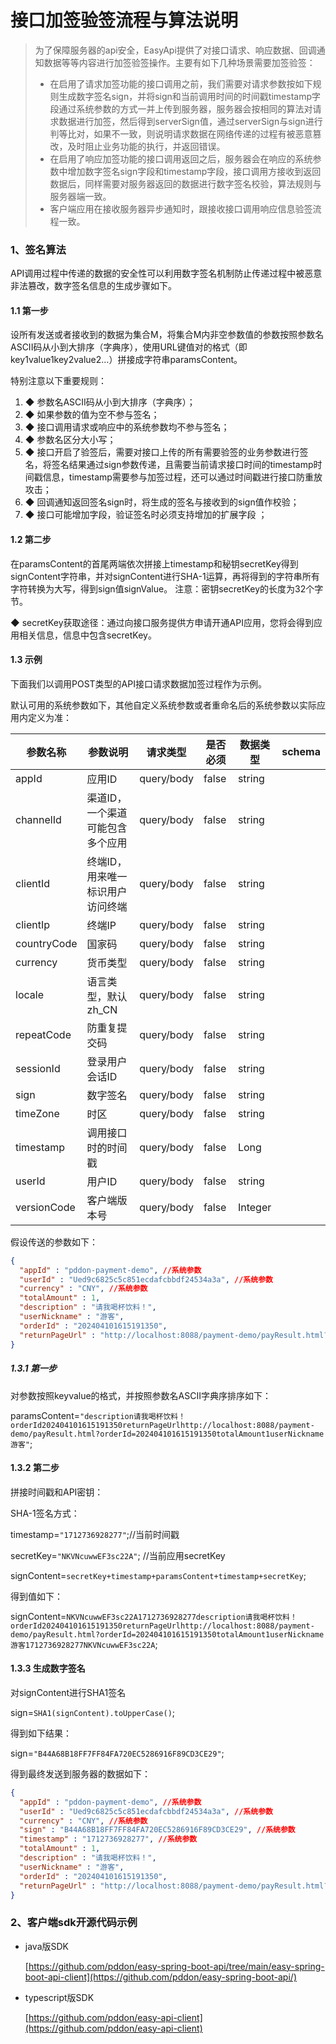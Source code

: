 # 接口加签验签流程与算法说明
> 为了保障服务器的api安全，EasyApi提供了对接口请求、响应数据、回调通知数据等等内容进行加签验签操作。主要有如下几种场景需要加签验签：
>
> * 在启用了请求加签功能的接口调用之前，我们需要对请求参数按如下规则生成数字签名sign，并将sign和当前调用时间的时间戳timestamp字段通过系统参数的方式一并上传到服务器，服务器会按相同的算法对请求数据进行加签，然后得到serverSign值，通过serverSign与sign进行判等比对，如果不一致，则说明请求数据在网络传递的过程有被恶意篡改，及时阻止业务功能的执行，并返回错误。
> * 在启用了响应加签功能的接口调用返回之后，服务器会在响应的系统参数中增加数字签名sign字段和timestamp字段，接口调用方接收到返回数据后，同样需要对服务器返回的数据进行数字签名校验，算法规则与服务器端一致。
> * 客户端应用在接收服务器异步通知时，跟接收接口调用响应信息验签流程一致。

### 1、签名算法

API调用过程中传递的数据的安全性可以利用数字签名机制防止传递过程中被恶意非法篡改，数字签名信息的生成步骤如下。

#### 1.1 第一步

设所有发送或者接收到的数据为集合M，将集合M内非空参数值的参数按照参数名ASCII码从小到大排序（字典序），使用URL键值对的格式（即key1value1key2value2…）拼接成字符串paramsContent。 

特别注意以下重要规则： 

1. ◆ 参数名ASCII码从小到大排序（字典序）； 
2. ◆ 如果参数的值为空不参与签名； 
3. ◆ 接口调用请求或响应中的系统参数均不参与签名；
4. ◆ 参数名区分大小写； 
5. ◆ 接口开启了验签后，需要对接口上传的所有需要验签的业务参数进行签名，将签名结果通过sign参数传递，且需要当前请求接口时间的timestamp时间戳信息，timestamp需要参与加签过程，还可以通过时间戳进行接口防重放攻击；
6. ◆ 回调通知返回签名sign时，将生成的签名与接收到的sign值作校验；
7. ◆ 接口可能增加字段，验证签名时必须支持增加的扩展字段 ；

#### 1.2 第二步

在paramsContent的首尾两端依次拼接上timestamp和秘钥secretKey得到signContent字符串，并对signContent进行SHA-1运算，再将得到的字符串所有字符转换为大写，得到sign值signValue。 注意：密钥secretKey的长度为32个字节。

◆ secretKey获取途径：通过向接口服务提供方申请开通API应用，您将会得到应用相关信息，信息中包含secretKey。

#### 1.3 示例

下面我们以调用POST类型的API接口请求数据加签过程作为示例。

默认可用的系统参数如下，其他自定义系统参数或者重命名后的系统参数以实际应用内定义为准：

| 参数名称    | 参数说明                         | 请求类型   | 是否必须 | 数据类型 | schema |
| ----------- | -------------------------------- | ---------- | -------- | -------- | ------ |
| appId       | 应用ID                           | query/body | false    | string   |        |
| channelId   | 渠道ID，一个渠道可能包含多个应用 | query/body | false    | string   |        |
| clientId    | 终端ID，用来唯一标识用户访问终端 | query/body | false    | string   |        |
| clientIp    | 终端IP                           | query/body | false    | string   |        |
| countryCode | 国家码                           | query/body | false    | string   |        |
| currency    | 货币类型                         | query/body | false    | string   |        |
| locale      | 语言类型，默认 zh_CN             | query/body | false    | string   |        |
| repeatCode  | 防重复提交码                     | query/body | false    | string   |        |
| sessionId   | 登录用户会话ID                   | query/body | false    | string   |        |
| sign        | 数字签名                         | query/body | false    | string   |        |
| timeZone    | 时区                             | query/body | false    | string   |        |
| timestamp   | 调用接口时的时间戳               | query/body | false    | Long     |        |
| userId      | 用户ID                           | query/body | false    | string   |        |
| versionCode | 客户端版本号                     | query/body | false    | Integer  |        |

假设传送的参数如下： 

``` json
{
  "appId" : "pddon-payment-demo", //系统参数
  "userId" : "Ued9c6825c5c851ecdafcbbdf24534a3a", //系统参数
  "currency" : "CNY", //系统参数
  "totalAmount" : 1,  
  "description" : "请我喝杯饮料！",
  "userNickname" : "游客",
  "orderId" : "202404101615191350",
  "returnPageUrl" : "http://localhost:8088/payment-demo/payResult.html?orderId=202404101615191350"
}
```

##### 1.3.1 第一步

 对参数按照keyvalue的格式，并按照参数名ASCII字典序排序如下： 

paramsContent=`"description请我喝杯饮料！orderId202404101615191350returnPageUrlhttp://localhost:8088/payment-demo/payResult.html?orderId=202404101615191350totalAmount1userNickname游客"`; 

#### 1.3.2 第二步

拼接时间戳和API密钥： 

SHA-1签名方式：

timestamp=`"1712736928277"`;//当前时间戳

secretKey=`"NKVNcuwwEF3sc22A"`; //当前应用secretKey

signContent=`secretKey+timestamp+paramsContent+timestamp+secretKey`; 

得到值如下：

signContent=`NKVNcuwwEF3sc22A1712736928277description请我喝杯饮料！orderId202404101615191350returnPageUrlhttp://localhost:8088/payment-demo/payResult.html?orderId=202404101615191350totalAmount1userNickname游客1712736928277NKVNcuwwEF3sc22A`;

#### 1.3.3 生成数字签名

对signContent进行SHA1签名

sign=`SHA1(signContent).toUpperCase()`;

得到如下结果：

sign=`"B44A68B18FF7FF84FA720EC5286916F89CD3CE29"`;

得到最终发送到服务器的数据如下： 

```json
{
  "appId" : "pddon-payment-demo", //系统参数
  "userId" : "Ued9c6825c5c851ecdafcbbdf24534a3a", //系统参数
  "currency" : "CNY", //系统参数
  "sign" : "B44A68B18FF7FF84FA720EC5286916F89CD3CE29", //系统参数
  "timestamp" : "1712736928277", //系统参数
  "totalAmount" : 1,  
  "description" : "请我喝杯饮料！",
  "userNickname" : "游客",
  "orderId" : "202404101615191350",
  "returnPageUrl" : "http://localhost:8088/payment-demo/payResult.html?orderId=202404101615191350"
}
```
### 2、客户端sdk开源代码示例

* java版SDK

  [https://github.com/pddon/easy-spring-boot-api/tree/main/easy-spring-boot-api-client](https://github.com/pddon/easy-spring-boot-api/)

* typescript版SDK

  [https://github.com/pddon/easy-api-client](https://github.com/pddon/easy-api-client)